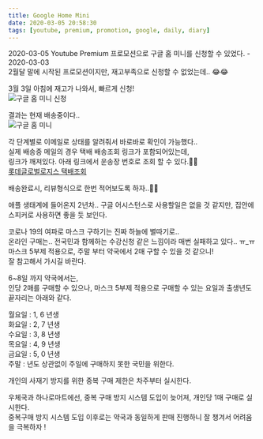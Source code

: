 ```yaml
---
title: Google Home Mini
date: 2020-03-05 20:58:30
tags: [youtube, premium, promotion, google, daily, diary]
---
```

2020-03-05
Youtube Premium 프로모션으로 구글 홈 미니를 신청할 수 있었다. - 2020-03-03    
2월달 말에 시작된 프로모션이지만, 재고부족으로 신청할 수 없었는데.. 😂😂  
  
3월 3일 아침에 재고가 나와서, 빠르게 신청!  
![구글 홈 미니 신청](https://user-images.githubusercontent.com/61483036/75980088-2d7fcb80-5f25-11ea-9233-29db6ee1023f.png)  
  
결과는 현재 배송중이다..  
![구글 홈 미니](https://user-images.githubusercontent.com/61483036/75979719-71260580-5f24-11ea-9b7c-d44e033bc10d.png)  
  
각 단계별로 이메일로 상태를 알려줘서 바로바로 확인이 가능했다..  
실제 배송중 메일의 경우 택배 배송조회 링크가 포함되어있는데,  
링크가 깨져있다. 아래 링크에서 운송장 번호로 조회 할 수 있다.💁‍♂️  
[롯데글로벌로지스 택배조회](https://www.lotteglogis.com/home/reservation/tracking/index)  

  
배송완료시, 리뷰형식으로 한번 적어보도록 하자..👏👏  
  
애플 생태계에 들어온지 2년차.. 구글 어시스턴스로 사용할일은 없을 것 같지만, 집안에 스피커로 사용하면 좋을 듯 보인다.  
  
코로나 19의 여파로 마스크 구하기는 진짜 하늘에 별따기로..  
온라인 구매는.. 전국민과 함께하는 수강신청 같은 느낌이라 매번 실패하고 있다.. ㅠ_ㅠ  
마스크 5부제 적용으로, 주말 부터 약국에서 2매 구할 수 있을 것 같으니!  
잘 참고해서 가시길 바란다.  

6~8일 까지 약국에서는,  
인당 2매를 구매할 수 있으나, 마스크 5부제 적용으로 구매할 수 있는 요일과 출생년도 끝자리는 아래와 같다.  
  
월요일 : 1, 6 년생  
화요일 : 2, 7 년생  
수요일 : 3, 8 년생  
목요일 : 4, 9 년생  
금요일 : 5, 0 년생  
주말 : 년도 상관없이 주일에 구매하지 못한 국민을 위한다.  

개인의 사재기 방지를 위한 중복 구매 제한은 차주부터 실시한다.  

우체국과 하나로마트에선, 중복 구매 방지 시스템 도입이 늦어져, 개인당 1매 구매로 실시한다.  
중복구매 방지 시스템 도입 이후로는 약국과 동일하게 판매 진행하니 잘 챙겨서 어려움을 극복하자 !  

